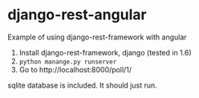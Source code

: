 django-rest-angular
===================

Example of using django-rest-framework with angular

1. Install django-rest-framework, django (tested in 1.6)
2. `python manange.py runserver`
3. Go to http://localhost:8000/poll/1/

sqlite database is included. It should just run.
